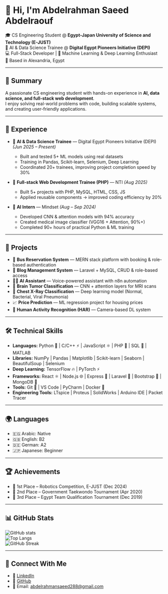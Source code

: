 # 👋 Hi, I'm Abdelrahman Saeed Abdelraouf  

🎓 CS Engineering Student @ **Egypt-Japan University of Science and Technology (E-JUST)**  
🚀 AI & Data Science Trainee @ **Digital Egypt Pioneers Initiative (DEPI)**  
💻 Full-Stack Developer | 🤖 Machine Learning & Deep Learning Enthusiast  
📍 Based in Alexandria, Egypt  

---

## 📝 Summary  
A passionate CS engineering student with hands-on experience in **AI, data science, and full-stack web development**.  
I enjoy solving real-world problems with code, building scalable systems, and creating user-friendly applications.  

---

## 💼 Experience  

- 🔹 **AI & Data Science Trainee** — Digital Egypt Pioneers Initiative (DEPI) *(Jun 2025 – Present)*  
   - Built and tested 5+ ML models using real datasets  
   - Training in Pandas, Scikit-learn, Selenium, Deep Learning  
   - Coordinated 20+ trainees, improving project completion speed by 30%  

- 🔹 **Full-stack Web Development Trainee (PHP)** — NTI *(Aug 2025)*  
   - Built 5+ projects with PHP, MySQL, HTML, CSS, JS  
   - Applied reusable components → improved coding efficiency by 20%  

- 🔹 **AI Intern** — Mindset *(Aug – Sep 2024)*  
   - Developed CNN & attention models with 94% accuracy  
   - Created medical image classifier (VGG16 + Attention, 90%+)  
   - Completed 90+ hours of practical Python & ML training  

---

## 🚀 Projects  

- 🚌 **Bus Reservation System** — MERN stack platform with booking & role-based authentication  
- 📖 **Blog Management System** — Laravel + MySQL, CRUD & role-based access  
- 🧑‍💻 **AI Assistant** — Voice-powered assistant with n8n automation  
- 🧠 **Brain Tumor Classification** — CNN + attention layers for MRI scans  
- 🩻 **Chest X-Ray Classification** — Deep learning model (Normal, Bacterial, Viral Pneumonia)  
- 📈 **Price Prediction** — ML regression project for housing prices  
- 🎥 **Human Activity Recognition (HAR)** — Camera-based DL system  

---

## 🛠️ Technical Skills  

- **Languages:** Python 🐍 | C/C++ ⚡ | JavaScript ⚛️ | PHP 🐘 | SQL 💾 | MATLAB  
- **Libraries:** NumPy | Pandas | Matplotlib | Scikit-learn | Seaborn | BeautifulSoup | Selenium  
- **Deep Learning:** TensorFlow 🔥 | PyTorch ⚡  
- **Frameworks:** React ⚛️ | Node.js 🌐 | Express 🚀 | Laravel 📖 | Bootstrap 🎨 | MongoDB 🍃  
- **Tools:** Git 🧩 | VS Code | PyCharm | Docker 🐳  
- **Engineering Tools:** LTspice | Proteus | SolidWorks | Arduino IDE | Packet Tracer  

---

## 🌍 Languages  

- 🇪🇬 Arabic: Native  
- 🇬🇧 English: B2  
- 🇩🇪 German: A2  
- 🇯🇵 Japanese: Beginner  

---

## 🏆 Achievements  

- 🥇 1st Place – Robotics Competition, E-JUST (Dec 2024)  
- 🥈 2nd Place – Government Taekwondo Tournament (Apr 2020)  
- 🥉 3rd Place – Egypt Team Qualification Tournament (Dec 2019)  

---

## 📊 GitHub Stats  

![GitHub stats](https://github-readme-stats.vercel.app/api?username=Abdelrahmansa04&show_icons=true&theme=radical)  
![Top Langs](https://github-readme-stats.vercel.app/api/top-langs/?username=Abdelrahmansa04&layout=compact&theme=radical)  
![GitHub Streak](https://github-readme-streak-stats.herokuapp.com/?user=Abdelrahmansa04&theme=radical)  

---

## 🤝 Connect With Me  

- 💼 [LinkedIn](https://linkedin.com/in/abdelrahman-abdelraouf004)  
- 🐙 [GitHub](https://github.com/Abdelrahmansa04)  
- 📧 Email: abdelrahmansaeed288@gmail.com  
